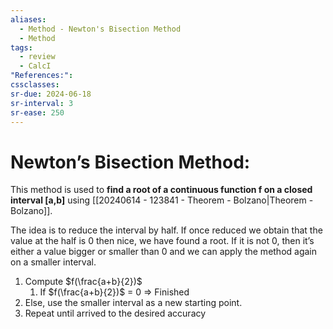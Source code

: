 ```yaml
---
aliases:
  - Method - Newton's Bisection Method
  - Method
tags:
  - review
  - CalcI
"References:": 
cssclasses:
sr-due: 2024-06-18
sr-interval: 3
sr-ease: 250
---
```

# Newton’s Bisection Method: 

This method is used to **find a root of a continuous function f on a closed interval \[a,b\]** using [[20240614 - 123841 - Theorem - Bolzano|Theorem - Bolzano]]. 

The idea is to reduce the interval by half. If once reduced we obtain that the value at the half is 0 then nice, we have found a root. If it is not 0, then it’s either a value bigger or smaller than 0 and we can apply the method again on a smaller interval. 

1. Compute $f(\frac{a+b}{2})$ 
	1. If $f(\frac{a+b}{2})$ = 0 => Finished
2. Else, use the smaller interval as a new starting point. 
3. Repeat until arrived to the desired accuracy




